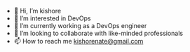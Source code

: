 - 👋 Hi, I’m kishore
- 👀 I’m interested in DevOps
- 🌱 I’m currently working as a DevOps engineer
- 💞️ I’m looking to collaborate with like-minded professionals
- 📫 How to reach me kishorenate@gmail.com


